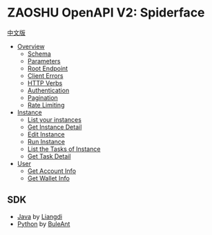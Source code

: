# ZAOSHU OpenAPI V2: Spiderface 

[中文版](./README.md)

* [Overview](v2/en-US/overview.md)
    * [Schema](v2/en-US/overview.md#schema)
    * [Parameters](v2/en-US/overview.md#parameters)
    * [Root Endpoint](v2/en-US/overview.md#root-endpoint)
    * [Client Errors](v2/en-US/overview.md#client-errors)
    * [HTTP Verbs](v2/en-US/overview.md#http-verbs)
    * [Authentication](v2/en-US/overview.md#authentication)
    * [Pagination](v2/en-US/overview.md#pagination)
    * [Rate Limiting](v2/en-US/overview.md#rate-limiting)
    <!--* [User Agent Required](v2/en-US/overview.md#user-agent-required)-->
* [Instance](v2/en-US/instance.md)
    * [List your instances](v2/en-US/instance.md#list-your-instances)
    * [Get Instance Detail](v2/en-US/instance.md#get-instance-detail)
    * [Edit Instance](v2/en-US/instance.md#edit-instance)
    * [Run Instance](v2/en-US/instance.md#run-instance)
    * [List the Tasks of Instance](v2/en-US/instance.md#list-the-tasks-of-instance)
    * [Get Task Detail](v2/en-US/instance.md#get-task-detail)
* [User](v2/en-US/user.md)
    * [Get Account Info](v2/en-US/user.md#get-account-info)
    * [Get Wallet Info](v2/en-US/user.md#get-wallet-info)

## SDK

* [Java](https://github.com/Liangdi/zaoshu-java-sdk) by [Liangdi](https://github.com/Liangdi)
* [Python](https://github.com/zaoshu/pysdk) by [BuleAnt](https://github.com/BuleAnt)

